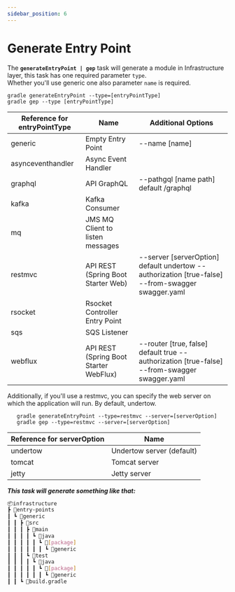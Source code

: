 ```yaml
---
sidebar_position: 6
---
```


# Generate Entry Point

The **`generateEntryPoint | gep`** task will generate a module in Infrastructure layer, this task has one required
parameter `type`. <br/>
Whether you'll use generic one also parameter `name` is required.

   ```shell
   gradle generateEntryPoint --type=[entryPointType]
   gradle gep --type [entryPointType]
   ```

| Reference for **entryPointType** | Name                                   | Additional Options                                                                                |
   |----------------------------------|----------------------------------------|---------------------------------------------------------------------------------------------------|
| generic                          | Empty Entry Point                      | --name [name]                                                                                     |
| asynceventhandler                | Async Event Handler                    |                                                                                                   |
| graphql                          | API GraphQL                            | --pathgql [name path] default /graphql                                                            |
| kafka                            | Kafka Consumer                         |                                                                                                   |
| mq                               | JMS MQ Client to listen messages       |                                                                                                   |
| restmvc                          | API REST (Spring Boot Starter Web)     | --server [serverOption] default undertow --authorization [true-false] --from-swagger swagger.yaml |
| rsocket                          | Rsocket Controller Entry Point         |                                                                                                   |
| sqs                              | SQS Listener                           |                                                                                                   |
| webflux                          | API REST (Spring Boot Starter WebFlux) | --router [true, false] default true --authorization [true-false] --from-swagger swagger.yaml      |

Additionally, if you'll use a restmvc, you can specify the web server on which the application will run. By default,
undertow.

```shell
   gradle generateEntryPoint --type=restmvc --server=[serverOption]
   gradle gep --type=restmvc --server=[serverOption]
   ```

| Reference for **serverOption** | Name                      |
   |--------------------------------|---------------------------|
| undertow                       | Undertow server (default) |
| tomcat                         | Tomcat server             |
| jetty                          | Jetty server              |

_**This task will generate something like that:**_

   ```bash
   📦infrastructure
   ┣ 📂entry-points
   ┃ ┗ 📂generic
   ┃ ┃ ┣ 📂src
   ┃ ┃ ┃ ┣ 📂main
   ┃ ┃ ┃ ┃ ┗ 📂java
   ┃ ┃ ┃ ┃ ┃ ┗ 📂[package]
   ┃ ┃ ┃ ┃ ┃ ┃ ┗ 📂generic
   ┃ ┃ ┃ ┗ 📂test
   ┃ ┃ ┃ ┃ ┗ 📂java
   ┃ ┃ ┃ ┃ ┃ ┗ 📂[package]
   ┃ ┃ ┃ ┃ ┃ ┃ ┗ 📂generic
   ┃ ┃ ┗ 📜build.gradle
   ```
